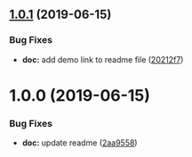 ## [1.0.1](https://github.com/treeskar/rxjs-demo/compare/v1.0.0...v1.0.1) (2019-06-15)


### Bug Fixes

* **doc:** add demo link to readme file ([20212f7](https://github.com/treeskar/rxjs-demo/commit/20212f7))

# 1.0.0 (2019-06-15)


### Bug Fixes

* **doc:** update readme ([2aa9558](https://github.com/treeskar/rxjs-demo/commit/2aa9558))
